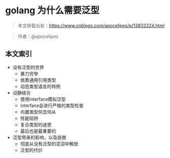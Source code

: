 # golang  为什么需要泛型

> 本文转载出处：https://www.cnblogs.com/apocelipes/p/13832224.html

> 作者：@apocelipes

本文索引
---
- 没有泛型的世界
	- 暴力穷举
	- 依靠通用引用类型
	- 动态类型语言的特例
- 动静结合
	- 使用interface模拟泛型
	- interface会进行严格的类型检查
	- 内置类型何去何从
	- 性能陷阱
	- 复合类型的迷思
	- 最后也是最重要的
- 泛型带来的影响，以及拯救
	- 彻底从没有泛型的泥沼中解放
	- 泛型的代价

